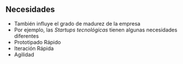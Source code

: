 ##  Necesidades

 - También influye el grado de madurez de la empresa
 - Por ejemplo, las *Startups tecnológicas* tienen algunas necesidades diferentes
  - Prototipado Rápido
  - Iteración Rápida
  - Agilidad